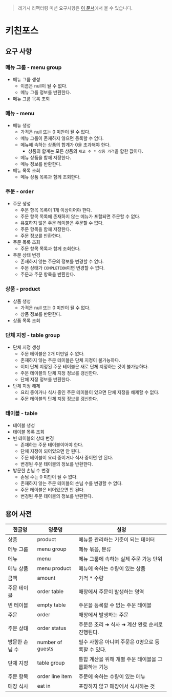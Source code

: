 > 레거시 리팩터링 미션 요구사항은 [이 문서](./docs/mission_requirements.md)에서 볼 수 있습니다.

# 키친포스

## 요구 사항

### 메뉴 그룹 - menu group

- 메뉴 그룹 생성
    - 이름은 null이 될 수 없다.
    - 메뉴 그룹 정보를 반환한다.
- 메뉴 그룹 목록 조회

### 메뉴 - menu

- 메뉴 생성
    - 가격은 null 또는 0 미만이 될 수 없다.
    - 메뉴 그룹이 존재하지 않으면 등록할 수 없다.
    - 메뉴에 속하는 상품의 합계가 0을 초과해야 한다.
        - 상품의 합계는 모든 상품의 `재고 수 * 상품 가격`을 합한 값이다.
    - 메뉴 상품을 함께 저장한다.
    - 메뉴 정보를 반환한다.
- 메뉴 목록 조회
    - 메뉴 상품 목록과 함께 조회한다.

### 주문 - order

- 주문 생성
    - 주문 항목 목록이 1개 이상이어야 한다.
    - 주문 항목 목록에 존재하지 않는 메뉴가 포함되면 주문할 수 없다.
    - 유효하지 않은 주문 테이블은 주문할 수 없다.
    - 주문 항목을 함께 저장한다.
    - 주문 정보를 반환한다.
- 주문 목록 조회
    - 주문 항목 목록과 함께 조회한다.
- 주문 상태 변경
    - 존재하지 않는 주문의 정보를 변경할 수 없다.
    - 주문 상태가 `COMPLETION`이면 변경할 수 없다.
    - 주문과 주문 항목을 반환한다.

### 상품 - product

- 상품 생성
    - 가격은 null 또는 0 미만이 될 수 없다.
    - 상품 정보를 반환한다.
- 상품 목록 조회

### 단체 지정 - table group

- 단체 지정 생성
    - 주문 테이블은 2개 미만일 수 없다.
    - 존재하지 않는 주문 테이블은 단체 지정이 불가능하다.
    - 이미 단체 지정된 주문 테이블은 새로 단체 지정하는 것이 불가능하다.
    - 주문 테이블의 단체 지정 정보를 갱신한다.
    - 단체 지정 정보를 반환한다.
- 단체 지정 해제
    - 요리 중이거나 식사 중인 주문 테이블이 있으면 단체 지정을 해제할 수 없다.
    - 주문 테이블의 단체 지정 정보를 갱신한다.

### 테이블 - table

- 테이블 생성
- 테이블 목록 조회
- 빈 테이블의 상태 변경
    - 존재하는 주문 테이블이어야 한다.
    - 단체 지정이 되어있으면 안 된다.
    - 주문 테이블이 요리 중이거나 식사 중이면 안 된다.
    - 변경된 주문 테이블의 정보를 반환한다.
- 방문한 손님 수 변경
    - 손님 수는 0 미만이 될 수 없다.
    - 존재하지 않는 주문 테이블의 손님 수를 변경할 수 없다.
    - 주문 테이블은 비어있으면 안 된다.
    - 변경된 주문 테이블의 정보를 반환한다.

## 용어 사전

| 한글명 | 영문명 | 설명 |
| --- | --- | --- |
| 상품 | product | 메뉴를 관리하는 기준이 되는 데이터 |
| 메뉴 그룹 | menu group | 메뉴 묶음, 분류 |
| 메뉴 | menu | 메뉴 그룹에 속하는 실제 주문 가능 단위 |
| 메뉴 상품 | menu product | 메뉴에 속하는 수량이 있는 상품 |
| 금액 | amount | 가격 * 수량 |
| 주문 테이블 | order table | 매장에서 주문이 발생하는 영역 |
| 빈 테이블 | empty table | 주문을 등록할 수 없는 주문 테이블 |
| 주문 | order | 매장에서 발생하는 주문 |
| 주문 상태 | order status | 주문은 조리 ➜ 식사 ➜ 계산 완료 순서로 진행된다. |
| 방문한 손님 수 | number of guests | 필수 사항은 아니며 주문은 0명으로 등록할 수 있다. |
| 단체 지정 | table group | 통합 계산을 위해 개별 주문 테이블을 그룹화하는 기능 |
| 주문 항목 | order line item | 주문에 속하는 수량이 있는 메뉴 |
| 매장 식사 | eat in | 포장하지 않고 매장에서 식사하는 것 |
